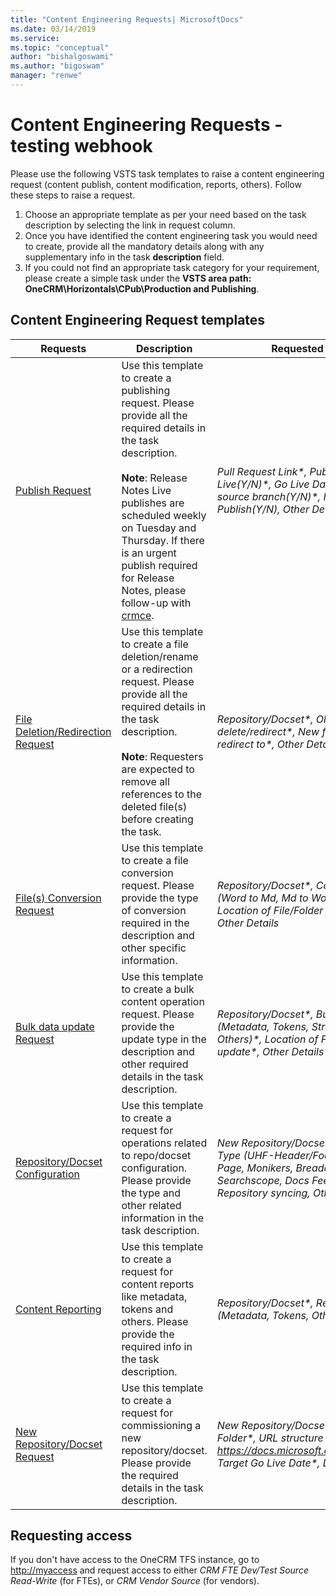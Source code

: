```yaml
---
title: "Content Engineering Requests| MicrosoftDocs"
ms.date: 03/14/2019
ms.service: 
ms.topic: "conceptual"
author: "bishalgoswami"
ms.author: "bigoswam"
manager: "renwe"
---
```


# Content Engineering Requests - testing webhook

Please use the following VSTS task templates to raise a content engineering request (content publish, content modification, reports, others). Follow these steps to raise a request.

1. Choose an appropriate template as per your need based on the task description by selecting the link in request column. 
2. Once you have identified the content engineering task you would need to create, provide all the mandatory details along with any supplementary info in the task **description** field.
3. If you could not find an appropriate task category for your requirement, please create a simple task under the **VSTS area path: OneCRM\Horizontals\CPub\Production and Publishing**.

## Content Engineering Request templates

|Requests|Description|Requested Inputs|
|-----|-----------------|----------------------------------------|
|[Publish Request](https://dynamicscrm.visualstudio.com/OneCRM/_workitems/create/Task?templateId=10356eb7-e09b-4fd3-bab1-28019c466efe&ownerId=74778d57-e6a1-43fe-b56b-be19cb488aae)|Use this template to create a publishing request. Please provide all the required details in the task description.</br></br>**Note**: Release Notes Live publishes are scheduled weekly on Tuesday and Thursday. If there is an urgent publish required for Release Notes, please follow-up with [crmce](mailto:crmce@microsoft.com).|*Pull Request Link\*, Publish to Live(Y/N)\*, Go Live Date\*, Delete source branch(Y/N)\*, Is Release Notes Publish(Y/N), Other Details*|
|[File Deletion/Redirection Request](https://dynamicscrm.visualstudio.com/OneCRM/_workitems/create/Task?templateId=adfeaa5a-22a9-4416-9755-9b9980c42822&ownerId=74778d57-e6a1-43fe-b56b-be19cb488aae)|Use this template to create a file deletion/rename or a redirection request. Please provide all the required details in the task description.</br></br>**Note**: Requesters are expected to remove all references to the deleted file(s) before creating the task.|*Repository/Docset\*, Old file path to delete/redirect\*, New file path to redirect to\*, Other Details\**|
|[File(s) Conversion Request](https://dynamicscrm.visualstudio.com/OneCRM/_workitems/create/Task?templateId=411f3c43-dfd6-4bc2-914a-c2356ad1e5f7&ownerId=74778d57-e6a1-43fe-b56b-be19cb488aae)|Use this template to create a file conversion request. Please provide the type of conversion required in the description and other specific information.|*Repository/Docset\*, Conversion Type (Word to Md, Md to Word, Others)\*, Location of File/Folder for conversion\*, Other Details*|
|[Bulk data update Request](https://dynamicscrm.visualstudio.com/OneCRM/_workitems/create/Task?templateId=762e4275-ff40-4871-8792-be0c36c8dec9&ownerId=74778d57-e6a1-43fe-b56b-be19cb488aae)|Use this template to create a bulk content operation request. Please provide the update type in the description and other required details in the task description.|*Repository/Docset\*, Bulk Update Type (Metadata, Tokens, String, Images, Others)\*, Location of File/Folder to update\*, Other Details*|
|[Repository/Docset Configuration](https://dynamicscrm.visualstudio.com/OneCRM/_workitems/create/Task?templateId=fbf014a7-ecce-4004-b44f-17a577161fcf&ownerId=74778d57-e6a1-43fe-b56b-be19cb488aae)|Use this template to create a request for operations related to repo/docset configuration. Please provide the type and other related information in the task description.|*New Repository/Docset\*, Configuration Type (UHF-Header/Footer, Hub/Landing Page, Monikers, Breadcrumbs, Searchscope, Docs Feedback, Repository syncing, Others)\*, Details\**|
|[Content Reporting](https://dynamicscrm.visualstudio.com/OneCRM/_workitems/create/Task?templateId=e86a6606-c215-4e13-9a59-3dc500b927ff&ownerId=74778d57-e6a1-43fe-b56b-be19cb488aae)|Use this template to create a request for content reports like metadata, tokens and others. Please provide the required info in the task description.|*Repository/Docset\*, Report Type (Metadata, Tokens, Others)\*, Details\**|
|[New Repository/Docset Request](https://dynamicscrm.visualstudio.com/OneCRM/_workitems/create/Task?templateId=0be2842b-9457-43a2-b1ed-677cf5c96329&ownerId=74778d57-e6a1-43fe-b56b-be19cb488aae)|Use this template to create a request for commissioning a new repository/docset. Please provide the required details in the task description.|*New Repository/Docset\*, Docset Folder\*, URL structure (ex- https://docs.microsoft.com/<product\>)\*, Target Go Live Date\*, Details*|

## Requesting access
If you don't have access to the OneCRM TFS instance, go to [http://myaccess](http://myaccess) and request access to either *CRM FTE Dev/Test Source Read-Write* (for FTEs), or *CRM Vendor Source* (for vendors).
